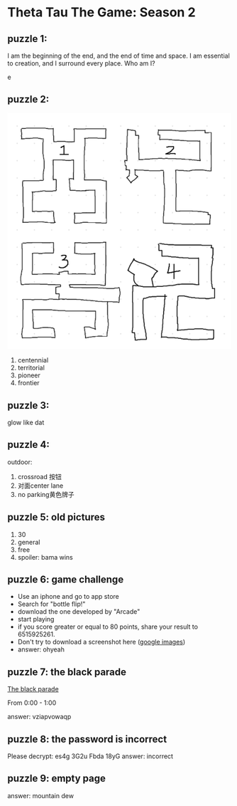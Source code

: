 # Theta Tau The Game: Season 2

## puzzle 1:

>
I am the beginning of the end, and the end of time and space. I am essential to creation, and I surround every place. Who am I?
>

e

## puzzle 2:
![](https://raw.githubusercontent.com/floydchenchen/pictures/master/Screen%20Shot%202018-04-13%20at%204.34.06%20PM.png)

1. centennial
2. territorial
3. pioneer
4. frontier

## puzzle 3:
glow like dat 

## puzzle 4: 

outdoor:

1. crossroad 按钮
2. 对面center lane
3. no parking黄色牌子

## puzzle 5: old pictures

1. 30
2. general
4. free
5. spoiler: bama wins

## puzzle 6: game challenge
* Use an iphone and go to app store
* Search for "bottle flip!"
* download the one developed by "Arcade"
* start playing
* if you score greater or equal to 80 points, share your result to 6515925261. 
* Don't try to download a screenshot here ([google images](https://www.google.com/search?q=bottle+flip+score&rlz=1C5CHFA_enUS785US785&source=lnms&tbm=isch&sa=X&ved=0ahUKEwj-1uOA0LjaAhUr74MKHQVHAowQ_AUIDSgE&biw=1275&bih=720#imgrc=_))
* answer: ohyeah


## puzzle 7: the black parade
[The black parade](https://www.youtube.com/watch?v=RRKJiM9Njr8)

From 0:00 - 1:00

answer: vziapvowaqp

## puzzle 8: the password is incorrect
Please decrypt: es4g 3G2u Fbda 18yG
answer: incorrect

## puzzle 9: empty page
answer: mountain dew

